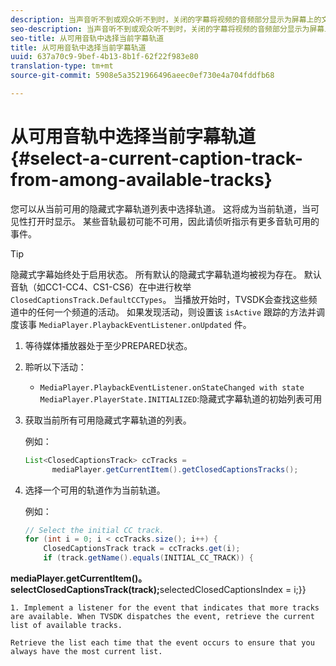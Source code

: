 ```yaml
---
description: 当声音听不到或观众听不到时，关闭的字幕将视频的音频部分显示为屏幕上的文本。
seo-description: 当声音听不到或观众听不到时，关闭的字幕将视频的音频部分显示为屏幕上的文本。
seo-title: 从可用音轨中选择当前字幕轨道
title: 从可用音轨中选择当前字幕轨道
uuid: 637a70c9-9bef-4b13-8b1f-62f22f983e80
translation-type: tm+mt
source-git-commit: 5908e5a3521966496aeec0ef730e4a704fddfb68

---
```



# 从可用音轨中选择当前字幕轨道{#select-a-current-caption-track-from-among-available-tracks}

您可以从当前可用的隐藏式字幕轨道列表中选择轨道。 这将成为当前轨道，当可见性打开时显示。 某些音轨最初可能不可用，因此请侦听指示有更多音轨可用的事件。

>[!TIP]
>
>隐藏式字幕始终处于启用状态。 所有默认的隐藏式字幕轨道均被视为存在。 默认音轨（如CC1-CC4、CS1-CS6）在中进行枚举 `ClosedCaptionsTrack.DefaultCCTypes`。 当播放开始时，TVSDK会查找这些频道中的任何一个频道的活动。 如果发现活动，则设置该 `isActive` 跟踪的方法并调度该事 `MediaPlayer.PlaybackEventListener.onUpdated` 件。

1. 等待媒体播放器处于至少PREPARED状态。
1. 聆听以下活动：

   * `MediaPlayer.PlaybackEventListener.onStateChanged with state MediaPlayer.PlayerState.INITIALIZED`:隐藏式字幕轨道的初始列表可用

1. 获取当前所有可用隐藏式字幕轨道的列表。

   例如：

   ```java
   List<ClosedCaptionsTrack> ccTracks = 
         mediaPlayer.getCurrentItem().getClosedCaptionsTracks();
   ```

1. 选择一个可用的轨道作为当前轨道。

   例如：

   ```java
   // Select the initial CC track. 
   for (int i = 0; i < ccTracks.size(); i++) { 
       ClosedCaptionsTrack track = ccTracks.get(i); 
       if (track.getName().equals(INITIAL_CC_TRACK)) { 
   
<b>mediaPlayer.getCurrentItem()。selectClosedCaptionsTrack(track);</b>selectedClosedCaptionsIndex = i;}}

```
1. Implement a listener for the event that indicates that more tracks are available. When TVSDK dispatches the event, retrieve the current list of available tracks.

Retrieve the list each time that the event occurs to ensure that you always have the most current list.

